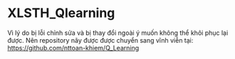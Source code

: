 # XLSTH_Qlearning
Vì lý do bị lỗi chỉnh sửa và bị thay đổi ngoài ý muốn không thể khôi phục lại được. Nên repository nãy được được chuyển sang vĩnh viễn tại: 
https://github.com/nttoan-khiem/Q_Learning
